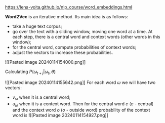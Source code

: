 
https://lena-voita.github.io/nlp_course/word_embeddings.html

**Word2Vec** is an iterative method. Its main idea is as follows:
- take a huge text corpus;
- go over the text with a sliding window, moving one word at a time. At each step, there is a central word and context words (other words in this window);
- for the central word, compute probabilities of context words;
- adjust the vectors to increase these probabilities.

![[Pasted image 20240114154000.png]]

Calculating $P(\omega_{t+j}|\omega_t , \theta)$

![[Pasted image 20240114155642.png]]
For each word $\omega$ we will have two vectors:
- $v_{\omega}$ when it is a central word;
- $u_{\omega}$ when it is a context word.
Then for the central word $c$ ($c$ - central) and the context word $o$ ($o$ - outside word) probability of the context word is
![[Pasted image 20240114154927.png]]